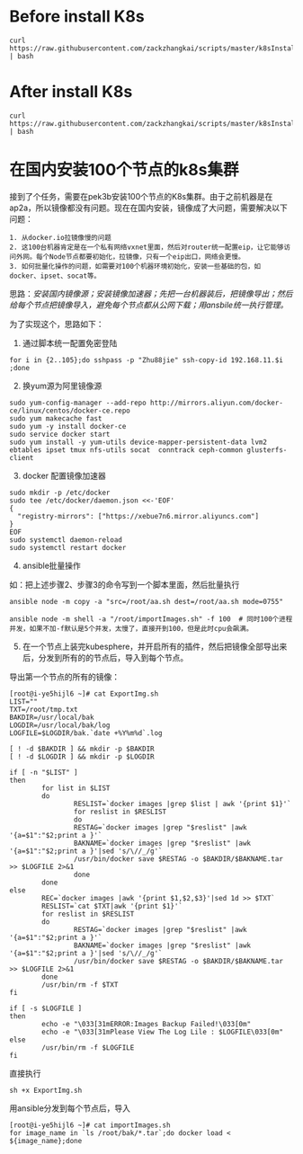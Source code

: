 # Before install K8s

```
curl https://raw.githubusercontent.com/zackzhangkai/scripts/master/k8sInstallPre.sh | bash
```

# After install K8s

```
curl https://raw.githubusercontent.com/zackzhangkai/scripts/master/k8sInstallPost.sh | bash
```



# 在国内安装100个节点的k8s集群

接到了个任务，需要在pek3b安装100个节点的K8s集群。由于之前机器是在ap2a，所以镜像都没有问题。现在在国内安装，镜像成了大问题，需要解决以下问题：
```
1. 从docker.io拉镜像慢的问题  
2. 这100台机器肯定是在一个私有网络vxnet里面，然后对router统一配置eip，让它能够访问外网。每个Node节点都要初始化，拉镜像，只有一个eip出口，网络会更慢。  
3. 如何批量化操作的问题，如需要对100个机器环境初始化，安装一些基础的包，如 docker、ipset、socat等。  
```

思路：*安装国内镜像源；安装镜像加速器；先把一台机器装后，把镜像导出；然后给每个节点把镜像导入，避免每个节点都从公网下载；用ansbile统一执行管理。*
 
为了实现这个，思路如下：

1. 通过脚本统一配置免密登陆
```
for i in {2..105};do sshpass -p "Zhu88jie" ssh-copy-id 192.168.11.$i ;done
```

2. 换yum源为阿里镜像源

```
sudo yum-config-manager --add-repo http://mirrors.aliyun.com/docker-ce/linux/centos/docker-ce.repo
sudo yum makecache fast
sudo yum -y install docker-ce
sudo service docker start
sudo yum install -y yum-utils device-mapper-persistent-data lvm2  ebtables ipset tmux nfs-utils socat  conntrack ceph-common glusterfs-client
```

3. docker 配置镜像加速器

```
sudo mkdir -p /etc/docker
sudo tee /etc/docker/daemon.json <<-'EOF'
{
  "registry-mirrors": ["https://xebue7n6.mirror.aliyuncs.com"]
}
EOF
sudo systemctl daemon-reload
sudo systemctl restart docker
```

4. ansible批量操作

如：把上述步骤2、步骤3的命令写到一个脚本里面，然后批量执行

```
ansible node -m copy -a "src=/root/aa.sh dest=/root/aa.sh mode=0755"

ansible node -m shell -a "/root/importImages.sh" -f 100  # 同时100个进程并发，如果不加-f默认是5个并发，太慢了，直接开到100，但是此时cpu会飙满。
```

5. 在一个节点上装完kubesphere，并开启所有的插件，然后把镜像全部导出来后，分发到所有的的节点后，导入到每个节点。

导出第一个节点的所有的镜像：

```
[root@i-ye5hijl6 ~]# cat ExportImg.sh
LIST=""
TXT=/root/tmp.txt
BAKDIR=/usr/local/bak
LOGDIR=/usr/local/bak/log
LOGFILE=$LOGDIR/bak.`date +%Y%m%d`.log

[ ! -d $BAKDIR ] && mkdir -p $BAKDIR
[ ! -d $LOGDIR ] && mkdir -p $LOGDIR

if [ -n "$LIST" ]
then
        for list in $LIST
        do
                RESLIST=`docker images |grep $list | awk '{print $1}'`
                for reslist in $RESLIST
                do
                RESTAG=`docker images |grep "$reslist" |awk '{a=$1":"$2;print a }'`
                BAKNAME=`docker images |grep "$reslist" |awk '{a=$1":"$2;print a }'|sed 's/\//_/g'`
                /usr/bin/docker save $RESTAG -o $BAKDIR/$BAKNAME.tar  >> $LOGFILE 2>&1
                done
        done
else
        REC=`docker images |awk '{print $1,$2,$3}'|sed 1d >> $TXT`
        RESLIST=`cat $TXT|awk '{print $1}'`
        for reslist in $RESLIST
        do
                RESTAG=`docker images |grep "$reslist" |awk '{a=$1":"$2;print a }'`
                BAKNAME=`docker images |grep "$reslist" |awk '{a=$1":"$2;print a }'|sed 's/\//_/g'`
                /usr/bin/docker save $RESTAG -o $BAKDIR/$BAKNAME.tar  >> $LOGFILE 2>&1
        done
        /usr/bin/rm -f $TXT
fi

if [ -s $LOGFILE ]
then
        echo -e "\033[31mERROR:Images Backup Failed!\033[0m"
        echo -e "\033[31mPlease View The Log Lile : $LOGFILE\033[0m"
else
        /usr/bin/rm -f $LOGFILE
fi
```
直接执行
```
sh +x ExportImg.sh
```

用ansible分发到每个节点后，导入

```
[root@i-ye5hijl6 ~]# cat importImages.sh
for image_name in `ls /root/bak/*.tar`;do docker load < ${image_name};done
```
